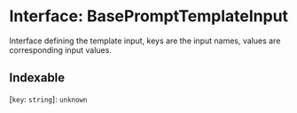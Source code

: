 # Interface: BasePromptTemplateInput

Interface defining the template input, keys are the input names,
values are corresponding input values.

## Indexable

 \[`key`: `string`\]: `unknown`
